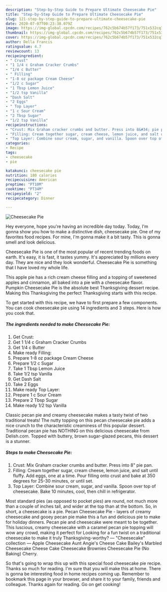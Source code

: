```yaml
---
description: "Step-by-Step Guide to Prepare Ultimate Cheesecake Pie"
title: "Step-by-Step Guide to Prepare Ultimate Cheesecake Pie"
slug: 121-step-by-step-guide-to-prepare-ultimate-cheesecake-pie
date: 2020-07-07T00:23:38.079Z
image: https://img-global.cpcdn.com/recipes/762c5b674b57f173/751x532cq70/cheesecake-pie-recipe-main-photo.jpg
thumbnail: https://img-global.cpcdn.com/recipes/762c5b674b57f173/751x532cq70/cheesecake-pie-recipe-main-photo.jpg
cover: https://img-global.cpcdn.com/recipes/762c5b674b57f173/751x532cq70/cheesecake-pie-recipe-main-photo.jpg
author: Della Francis
ratingvalue: 4.7
reviewcount: 13
recipeingredient:
- " Crust"
- "1 1/4 c Graham Cracker Crumbs"
- "1/4 c Butter"
- " Filling"
- "1-8 oz package Cream Cheese"
- "1/2 c Sugar"
- "1 Tbsp Lemon Juice"
- "1/2 tsp Vanilla"
- "Dash Salt"
- "2 Eggs"
- " Top Layer"
- "1 c Sour Cream"
- "2 Tbsp Sugar"
- "1/2 tsp Vanilla"
recipeinstructions:
- "Crust: Mix Graham cracker crumbs and butter. Press into 8&#34; pie pan."
- "Filling: Cream together sugar, cream cheese, lemon juice, and salt until fluffy. Add eggs, one at a time. Pour filling onto crust and bake at 350 degrees for 25-30 minutes, or until set."
- "Top Layer: Combine sour cream, sugar, and vanilla. Spoon over top of cheesecake. Bake 10 minutes, cool, then chill in refrigerator."
categories:
- Recipe
tags:
- cheesecake
- pie

katakunci: cheesecake pie 
nutrition: 180 calories
recipecuisine: American
preptime: "PT10M"
cooktime: "PT34M"
recipeyield: "2"
recipecategory: Dinner

---
```



![Cheesecake Pie](https://img-global.cpcdn.com/recipes/762c5b674b57f173/751x532cq70/cheesecake-pie-recipe-main-photo.jpg)

Hey everyone, hope you're having an incredible day today. Today, I'm gonna show you how to make a distinctive dish, cheesecake pie. One of my favorites food recipes. For mine, I'm gonna make it a bit tasty. This is gonna smell and look delicious.

Cheesecake Pie is one of the most popular of recent trending foods on earth. It's easy, it is fast, it tastes yummy. It's appreciated by millions every day. They are nice and they look wonderful. Cheesecake Pie is something that I have loved my whole life.

This apple pie has a rich cream cheese filling and a topping of sweetened apples and cinnamon, all baked into a pie with a cheesecake flavor. Pumpkin Cheesecake Pie is the absolute best Thanksgiving dessert recipe. Making this Thanksgiving the perfect Thanksgiving starts with this recipe.


To get started with this recipe, we have to first prepare a few components. You can cook cheesecake pie using 14 ingredients and 3 steps. Here is how you cook that.

<!--inarticleads1-->

##### The ingredients needed to make Cheesecake Pie:

1. Get  Crust:
1. Get 1 1/4 c Graham Cracker Crumbs
1. Get 1/4 c Butter
1. Make ready  Filling:
1. Prepare 1-8 oz package Cream Cheese
1. Prepare 1/2 c Sugar
1. Take 1 Tbsp Lemon Juice
1. Take 1/2 tsp Vanilla
1. Get Dash Salt
1. Take 2 Eggs
1. Make ready  Top Layer:
1. Prepare 1 c Sour Cream
1. Prepare 2 Tbsp Sugar
1. Make ready 1/2 tsp Vanilla


Classic pecan pie and creamy cheesecake makes a tasty twist of two traditional treats! The nutty topping on this pecan cheesecake pie adds a nice crunch to the characteristic creaminess of this popular dessert. Traditional pecan pie has NOTHING on this delicious cheesecake from Delish.com. Topped with buttery, brown sugar-glazed pecans, this dessert is a stunner. 

<!--inarticleads2-->

##### Steps to make Cheesecake Pie:

1. Crust: Mix Graham cracker crumbs and butter. Press into 8&#34; pie pan.
1. Filling: Cream together sugar, cream cheese, lemon juice, and salt until fluffy. Add eggs, one at a time. Pour filling onto crust and bake at 350 degrees for 25-30 minutes, or until set.
1. Top Layer: Combine sour cream, sugar, and vanilla. Spoon over top of cheesecake. Bake 10 minutes, cool, then chill in refrigerator.


Most standard pies (as opposed to pocket pies) are round, not much more than a couple of inches tall, and wider at the top than at the bottom. So, in short, a cheesecake is a pie. Pecan Cheesecake Pie - layers of creamy cheesecake and gooey pecan pie make this a fun and delicious pie to make for holiday dinners. Pecan pie and cheesecake were meant to be together. This luscious, creamy cheesecake with a caramel pecan pie topping will wow any crowd, making it perfect for Looking for a fun twist on a traditional cheesecake to make it truly Thanksgiving-worthy? — &#34;Cheesecake&#34; collection — Apple Cheesecake Aunt Angie&#39;s Cheese Cake Bailey&#39;s Marbled Cheesecake Cheese Cake Cheesecake Brownies Cheesecake Pie (No Baking) Cherry. 

So that's going to wrap this up with this special food cheesecake pie recipe. Thanks so much for reading. I'm sure that you will make this at home. There is gonna be interesting food in home recipes coming up. Remember to bookmark this page in your browser, and share it to your family, friends and colleague. Thanks again for reading. Go on get cooking!
